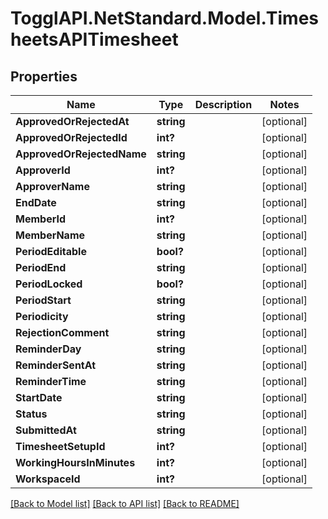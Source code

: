# TogglAPI.NetStandard.Model.TimesheetsAPITimesheet
## Properties

Name | Type | Description | Notes
------------ | ------------- | ------------- | -------------
**ApprovedOrRejectedAt** | **string** |  | [optional] 
**ApprovedOrRejectedId** | **int?** |  | [optional] 
**ApprovedOrRejectedName** | **string** |  | [optional] 
**ApproverId** | **int?** |  | [optional] 
**ApproverName** | **string** |  | [optional] 
**EndDate** | **string** |  | [optional] 
**MemberId** | **int?** |  | [optional] 
**MemberName** | **string** |  | [optional] 
**PeriodEditable** | **bool?** |  | [optional] 
**PeriodEnd** | **string** |  | [optional] 
**PeriodLocked** | **bool?** |  | [optional] 
**PeriodStart** | **string** |  | [optional] 
**Periodicity** | **string** |  | [optional] 
**RejectionComment** | **string** |  | [optional] 
**ReminderDay** | **string** |  | [optional] 
**ReminderSentAt** | **string** |  | [optional] 
**ReminderTime** | **string** |  | [optional] 
**StartDate** | **string** |  | [optional] 
**Status** | **string** |  | [optional] 
**SubmittedAt** | **string** |  | [optional] 
**TimesheetSetupId** | **int?** |  | [optional] 
**WorkingHoursInMinutes** | **int?** |  | [optional] 
**WorkspaceId** | **int?** |  | [optional] 

[[Back to Model list]](../README.md#documentation-for-models) [[Back to API list]](../README.md#documentation-for-api-endpoints) [[Back to README]](../README.md)

